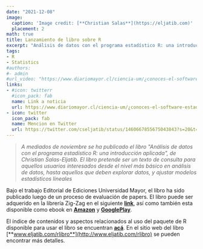 ```yaml
---
date: "2021-12-08"
image:
  caption: 'Image credit: [**Christian Salas**](https://eljatib.com)'
  placement: 2
math: true
title: Lanzamiento de libro sobre R
excerpt: "Análisis de datos con el programa estadístico R: una introducción aplicada"
tags:
- R  
- Statistics
#authors:
#- admin
#url_video: "https://www.diariomayor.cl/ciencia-um/¿conoces-el-software-estadístico-r-profesor-lanza-libro-que-introduce-en-el-análisis-de-datos.html"
links:
- #icon: twitterr
  #icon_pack: fab
  name: Link a noticia
  url: https://www.diariomayor.cl/ciencia-um/¿conoces-el-software-estadístico-r-profesor-lanza-libro-que-introduce-en-el-análisis-de-datos.html
- icon: twitter
  icon_pack: fab
  name: Mencion en Twitter
  url: https://twitter.com/cseljatib/status/1460667855675043843?s=20&t=20NyeERbyV3xlHUuzT74-w  
---
```


> *A mediados de noviembre se ha publicado el libro "Análisis de datos con el programa estadístico R: una introducción aplicada", de Christian Salas-Eljatib. El libro pretende ser un texto de consulta para aquellos usuarios interesados desde el nivel más básico en análisis de datos, hasta aquellos que deben explorar datos, y ajustar modelos estadísticos lineales*


Bajo el trabajo Editorial de Ediciones Universidad Mayor, el libro ha sido publicado luego de un proceso de evaluación de papers. El libro puede ser adquerido en la librería Zig-Zag en el siguiente [**link**](https://tienda.zigzag.cl/9789566086109-analisis-de-datos-con-el-programa-estadistico-r.html), así como también esta disponible como ebook en [**Amazon**](https://www.amazon.com/An%C3%A1lisis-datos-programa-estad%C3%ADstico-introducci%C3%B3n-ebook/dp/B09LRHNGPL/ref=sr_1_1?keywords=Christian+Salas+Eljatib&qid=1637176913&qsid=134-6265285-4112915&s=books&sr=1-1&sres=B09LRHNGPL&srpt=ABIS_BOOK) y  [**GooglePlay**](https://play.google.com/store/books/details/Christian_Salas_Eljatib_An%C3%A1lisis_de_datos_con_el_p?id=15dOEAAAQBAJ&hl=es_CL&gl=US).


El índice de contenidos y aspectos relacionados al uso del paquete de R disponible para usar el libro se encuentran [**acá**](https://www.researchgate.net/publication/356843133_Analisis_de_datos_con_el_programa_estadistico_R_Una_introduccion_aplicada). En el sitio web del libro [**www.eljatib.com/rlibro**](http://www.eljatib.com/rlibro) se pueden encontrar más detalles.


<!--- 
#### Te parecio interesante o util? Considera compartirlo 🙌
url: "https://www.diariomayor.cl/ciencia-um/¿conoces-el-software-estadístico-r-profesor-lanza-libro-que-introduce-en-el-análisis-de-datos.html"

<img src="portadaLibro.jpg" width="1000" height="350">
**Some of my older websites**
- [My old website](https://cseljatib.wixsite.com/biometria)
- [My old linux help](http://biometria.ufro.cl/myLinuxHelp/)
* [Mentoirs](./educa.md)
![](images/chacai01.jpg)
-->
